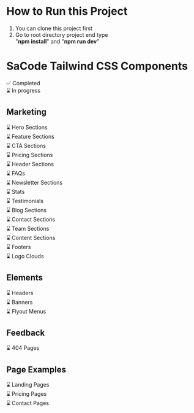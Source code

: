 # How to Run this Project

1. You can clone this project first
2. Go to root directory project end type <br>"<b>npm install</b>" and "<b>npm run dev</b>"

# SaCode Tailwind CSS Components

✅ Completed <br>
⌛ In progress <br>

## Marketing

⌛ Hero Sections <br>
⌛ Feature Sections <br>
⌛ CTA Sections <br>
⌛ Pricing Sections <br>
⌛ Header Sections <br>
⌛ FAQs <br>
⌛ Newsletter Sections <br>
⌛ Stats <br>
⌛ Testimonials <br>
⌛ Blog Sections <br>
⌛ Contact Sections <br>
⌛ Team Sections <br>
⌛ Content Sections <br>
⌛ Footers <br>
⌛ Logo Clouds <br>

## Elements

⌛ Headers <br>
⌛ Banners <br>
⌛ Flyout Menus <br>

## Feedback

⌛ 404 Pages <br>

## Page Examples

⌛ Landing Pages <br>
⌛ Pricing Pages <br>
⌛ Contact Pages <br>
